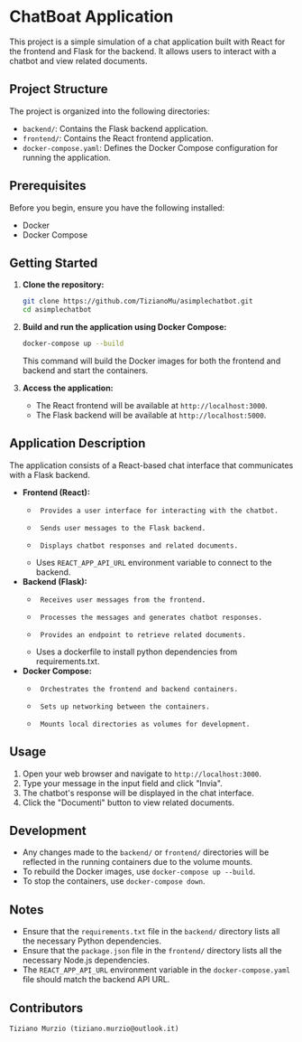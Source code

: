 # ChatBoat Application

This project is a simple simulation of a chat application built with React for the frontend and Flask for the backend. It allows users to interact with a chatbot and view related documents.

## Project Structure

The project is organized into the following directories:

-   `backend/`: Contains the Flask backend application.
-   `frontend/`: Contains the React frontend application.
-   `docker-compose.yaml`: Defines the Docker Compose configuration for running the application.

## Prerequisites

Before you begin, ensure you have the following installed:

-   Docker
-   Docker Compose

## Getting Started

1.  **Clone the repository:**

    ```bash
    git clone https://github.com/TizianoMu/asimplechatbot.git
    cd asimplechatbot
    ```

2.  **Build and run the application using Docker Compose:**

    ```bash
    docker-compose up --build
    ```

    This command will build the Docker images for both the frontend and backend and start the containers.

3.  **Access the application:**

    -   The React frontend will be available at `http://localhost:3000`.
    -   The Flask backend will be available at `http://localhost:5000`.

## Application Description

The application consists of a React-based chat interface that communicates with a Flask backend.

-   **Frontend (React):**
    -      Provides a user interface for interacting with the chatbot.
    -      Sends user messages to the Flask backend.
    -      Displays chatbot responses and related documents.
    -   Uses `REACT_APP_API_URL` environment variable to connect to the backend.
-   **Backend (Flask):**
    -      Receives user messages from the frontend.
    -      Processes the messages and generates chatbot responses.
    -      Provides an endpoint to retrieve related documents.
    -   Uses a dockerfile to install python dependencies from requirements.txt.
-   **Docker Compose:**
    -      Orchestrates the frontend and backend containers.
    -      Sets up networking between the containers.
    -      Mounts local directories as volumes for development.
## Usage

1.  Open your web browser and navigate to `http://localhost:3000`.
2.  Type your message in the input field and click "Invia".
3.  The chatbot's response will be displayed in the chat interface.
4.  Click the "Documenti" button to view related documents.

## Development

-   Any changes made to the `backend/` or `frontend/` directories will be reflected in the running containers due to the volume mounts.
-   To rebuild the Docker images, use `docker-compose up --build`.
-   To stop the containers, use `docker-compose down`.

## Notes

-   Ensure that the `requirements.txt` file in the `backend/` directory lists all the necessary Python dependencies.
-   Ensure that the `package.json` file in the `frontend/` directory lists all the necessary Node.js dependencies.
-   The `REACT_APP_API_URL` environment variable in the `docker-compose.yaml` file should match the backend API URL.

## Contributors
    Tiziano Murzio (tiziano.murzio@outlook.it)
